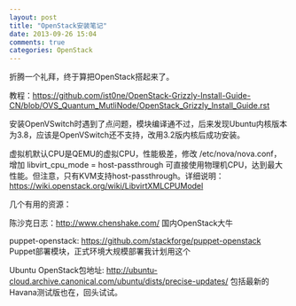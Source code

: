 ```yaml
---
layout: post
title: "OpenStack安装笔记"
date: 2013-09-26 15:04
comments: true
categories: OpenStack
---
```


折腾一个礼拜，终于算把OpenStack搭起来了。

教程：https://github.com/ist0ne/OpenStack-Grizzly-Install-Guide-CN/blob/OVS_Quantum_MutliNode/OpenStack_Grizzly_Install_Guide.rst

安装OpenVSwitch时遇到了点问题，模块编译通不过，后来发现Ubuntu内核版本为3.8，应该是OpenVSwitch还不支持，改用3.2版内核后成功安装。

虚拟机默认CPU是QEMU的虚拟CPU，性能极差，修改 /etc/nova/nova.conf，增加 libvirt_cpu_mode = host-passthrough 可直接使用物理机CPU，达到最大性能。但注意，只有KVM支持host-passthrough。详细说明：https://wiki.openstack.org/wiki/LibvirtXMLCPUModel

几个有用的资源：

陈沙克日志：http://www.chenshake.com/  国内OpenStack大牛

puppet-openstack: https://github.com/stackforge/puppet-openstack Puppet部署模块，正式环境大规模部署我计划用这个

Ubuntu OpenStack包地址: http://ubuntu-cloud.archive.canonical.com/ubuntu/dists/precise-updates/ 包括最新的Havana测试版也在，回头试试。
